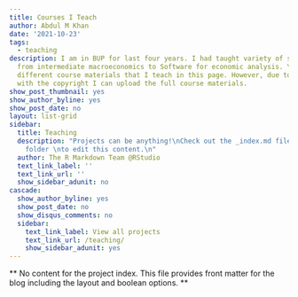 ```yaml
---
title: Courses I Teach
author: Abdul M Khan
date: '2021-10-23'
tags:
  - teaching
description: I am in BUP for last four years. I had taught variety of subjects, ranging
  from intermediate macroeconomics to Software for economic analysis. You will find
  different course materials that I teach in this page. However, due to compliance
  with the copyright I can upload the full course materials.
show_post_thumbnail: yes
show_author_byline: yes
show_post_date: no
layout: list-grid
sidebar:
  title: Teaching
  description: "Projects can be anything!\nCheck out the _index.md file in the /project
    folder \nto edit this content.\n"
  author: The R Markdown Team @RStudio
  text_link_label: ''
  text_link_url: ''
  show_sidebar_adunit: no
cascade:
  show_author_byline: yes
  show_post_date: no
  show_disqus_comments: no
  sidebar:
    text_link_label: View all projects
    text_link_url: /teaching/
    show_sidebar_adunit: yes
---
```


** No content for the project index. This file provides front matter for the blog including the layout and boolean options. **
